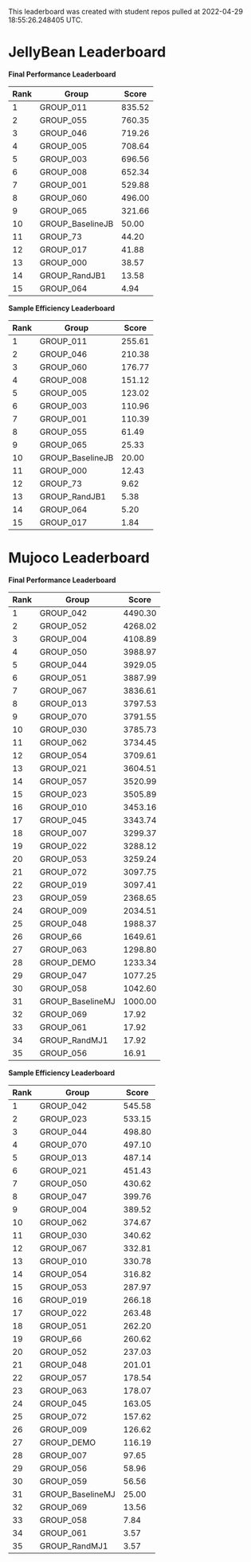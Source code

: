 This leaderboard was created with student repos pulled at 2022-04-29 18:55:26.248405 UTC.


# JellyBean Leaderboard

**Final Performance Leaderboard**

|Rank      |Group     |Score     |
|----------|----------|----------|
|1      |GROUP_011     |835.52     |
|2      |GROUP_055     |760.35     |
|3      |GROUP_046     |719.26     |
|4      |GROUP_005     |708.64     |
|5      |GROUP_003     |696.56     |
|6      |GROUP_008     |652.34     |
|7      |GROUP_001     |529.88     |
|8      |GROUP_060     |496.00     |
|9      |GROUP_065     |321.66     |
|10      |GROUP_BaselineJB     |50.00     |
|11      |GROUP_73     |44.20     |
|12      |GROUP_017     |41.88     |
|13      |GROUP_000     |38.57     |
|14      |GROUP_RandJB1     |13.58     |
|15      |GROUP_064     |4.94     |


**Sample Efficiency Leaderboard**

|Rank      |Group     |Score     |
|----------|----------|----------|
|1      |GROUP_011     |255.61     |
|2      |GROUP_046     |210.38     |
|3      |GROUP_060     |176.77     |
|4      |GROUP_008     |151.12     |
|5      |GROUP_005     |123.02     |
|6      |GROUP_003     |110.96     |
|7      |GROUP_001     |110.39     |
|8      |GROUP_055     |61.49     |
|9      |GROUP_065     |25.33     |
|10      |GROUP_BaselineJB     |20.00     |
|11      |GROUP_000     |12.43     |
|12      |GROUP_73     |9.62     |
|13      |GROUP_RandJB1     |5.38     |
|14      |GROUP_064     |5.20     |
|15      |GROUP_017     |1.84     |


# Mujoco Leaderboard

**Final Performance Leaderboard**

|Rank      |Group     |Score     |
|----------|----------|----------|
|1      |GROUP_042     |4490.30     |
|2      |GROUP_052     |4268.02     |
|3      |GROUP_004     |4108.89     |
|4      |GROUP_050     |3988.97     |
|5      |GROUP_044     |3929.05     |
|6      |GROUP_051     |3887.99     |
|7      |GROUP_067     |3836.61     |
|8      |GROUP_013     |3797.53     |
|9      |GROUP_070     |3791.55     |
|10      |GROUP_030     |3785.73     |
|11      |GROUP_062     |3734.45     |
|12      |GROUP_054     |3709.61     |
|13      |GROUP_021     |3604.51     |
|14      |GROUP_057     |3520.99     |
|15      |GROUP_023     |3505.89     |
|16      |GROUP_010     |3453.16     |
|17      |GROUP_045     |3343.74     |
|18      |GROUP_007     |3299.37     |
|19      |GROUP_022     |3288.12     |
|20      |GROUP_053     |3259.24     |
|21      |GROUP_072     |3097.75     |
|22      |GROUP_019     |3097.41     |
|23      |GROUP_059     |2368.65     |
|24      |GROUP_009     |2034.51     |
|25      |GROUP_048     |1988.37     |
|26      |GROUP_66     |1649.61     |
|27      |GROUP_063     |1298.80     |
|28      |GROUP_DEMO     |1233.34     |
|29      |GROUP_047     |1077.25     |
|30      |GROUP_058     |1042.60     |
|31      |GROUP_BaselineMJ     |1000.00     |
|32      |GROUP_069     |17.92     |
|33      |GROUP_061     |17.92     |
|34      |GROUP_RandMJ1     |17.92     |
|35      |GROUP_056     |16.91     |


**Sample Efficiency Leaderboard**

|Rank      |Group     |Score     |
|----------|----------|----------|
|1      |GROUP_042     |545.58     |
|2      |GROUP_023     |533.15     |
|3      |GROUP_044     |498.80     |
|4      |GROUP_070     |497.10     |
|5      |GROUP_013     |487.14     |
|6      |GROUP_021     |451.43     |
|7      |GROUP_050     |430.62     |
|8      |GROUP_047     |399.76     |
|9      |GROUP_004     |389.52     |
|10      |GROUP_062     |374.67     |
|11      |GROUP_030     |340.62     |
|12      |GROUP_067     |332.81     |
|13      |GROUP_010     |330.78     |
|14      |GROUP_054     |316.82     |
|15      |GROUP_053     |287.97     |
|16      |GROUP_019     |266.18     |
|17      |GROUP_022     |263.48     |
|18      |GROUP_051     |262.20     |
|19      |GROUP_66     |260.62     |
|20      |GROUP_052     |237.03     |
|21      |GROUP_048     |201.01     |
|22      |GROUP_057     |178.54     |
|23      |GROUP_063     |178.07     |
|24      |GROUP_045     |163.05     |
|25      |GROUP_072     |157.62     |
|26      |GROUP_009     |126.62     |
|27      |GROUP_DEMO     |116.19     |
|28      |GROUP_007     |97.65     |
|29      |GROUP_056     |58.96     |
|30      |GROUP_059     |56.56     |
|31      |GROUP_BaselineMJ     |25.00     |
|32      |GROUP_069     |13.56     |
|33      |GROUP_058     |7.84     |
|34      |GROUP_061     |3.57     |
|35      |GROUP_RandMJ1     |3.57     |


